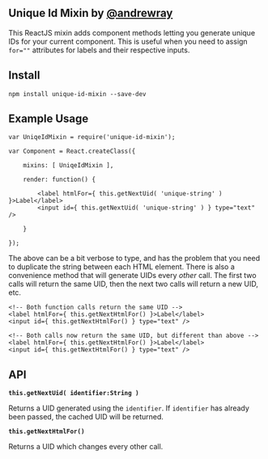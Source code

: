 Unique Id Mixin by [@andrewray](https://twitter.com/andrewray)
---------------

This ReactJS mixin adds component methods letting you generate unique IDs for
your current component. This is useful when you need to assign `for=""`
attributes for labels and their respective inputs.

Install
-------

    npm install unique-id-mixin --save-dev

Example Usage
-------------

    var UniqeIdMixin = require('unique-id-mixin');
    
    var Component = React.createClass({

        mixins: [ UniqeIdMixin ],

        render: function() {

            <label htmlFor={ this.getNextUid( 'unique-string' ) }>Label</label>
            <input id={ this.getNextUid( 'unique-string' ) } type="text" />

        }

    });

The above can be a bit verbose to type, and has the problem that you need to
duplicate the string between each HTML element. There is also a convenience
method that will generate UIDs every *other* call. The first two calls will
return the same UID, then the next two calls will return a new UID, etc.

    <!-- Both function calls return the same UID -->
    <label htmlFor={ this.getNextHtmlFor() }>Label</label>
    <input id={ this.getNextHtmlFor() } type="text" />

    <!-- Both calls now return the same UID, but different than above -->
    <label htmlFor={ this.getNextHtmlFor() }>Label</label>
    <input id={ this.getNextHtmlFor() } type="text" />

API
---

**`this.getNextUid( identifier:String )`**

Returns a UID generated using the `identifier`. If `identifier` has already
been passed, the cached UID will be returned.

**`this.getNextHtmlFor()`**

Returns a UID which changes every other call.
